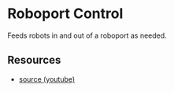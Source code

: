 # Roboport Control

Feeds robots in and out of a roboport as needed.

## Resources

- [source (youtube)](https://www.youtube.com/watch?v=69_HLRc-KXw)